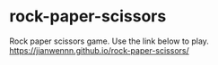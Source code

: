 # rock-paper-scissors
Rock paper scissors game. Use the link below to play.
https://jianwennn.github.io/rock-paper-scissors/
